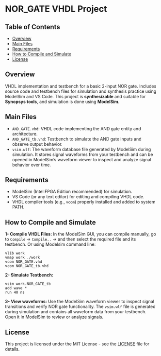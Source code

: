 # NOR_GATE VHDL Project
## Table of Contents
- [Overview](#overview)
- [Main Files](#main-files)
- [Requirements](#requirements)
- [How to Compile and Simulate](#how-to-compile-and-simulate)
- [License](#license)

## Overview
VHDL implementation and testbench for a basic 2-input NOR gate. Includes source code and testbench files for simulation and synthesis practice using ModelSim and VS Code.
This project is **synthesizable** and suitable for **Synopsys tools**, and simulation is done using **ModelSim**.
## Main Files
- `AND_GATE.vhd`: VHDL code implementing the AND gate entity and architecture.
- `AND_GATE_tb.vhd`: Testbench to simulate the AND gate inputs and observe output behavior.
- `vsim.wlf`: The waveform database file generated by ModelSim during simulation. It stores signal waveforms from your testbench and can be opened in ModelSim’s waveform viewer to inspect and analyze signal behavior over time.

## Requirements
- ModelSim (Intel FPGA Edition recommended) for simulation.
- VS Code (or any text editor) for editing and compiling VHDL code.
- VHDL compiler tools (e.g., `vcom`) properly installed and added to system PATH.

## How to Compile and Simulate
**1- Compile VHDL Files:** In the ModelSim GUI, you can compile manually, go to `Compile` -> `Compile..` -> and then select the required file and its testbench.
Or using Modelsim command line:
```pgsql 
vlib work
vmap work ./work
vcom NOR_GATE.vhd
vcom NOR_GATE_tb.vhd
```

**2- Simulate Testbench:**
```pgsql 
vsim work.NOR_GATE_tb
add wave *
run 40 ns
```
**3- View waveforms:**
Use the ModelSim waveform viewer to inspect signal transitions and verify NOR gate functionality.
The `vsim.wlf` file is generated during simulation and contains all waveform data from your testbench. Open it in ModelSim to review or analyze signals.

## License
This project is licensed under the MIT License - see the [LICENSE](LICENSE) file for details.
